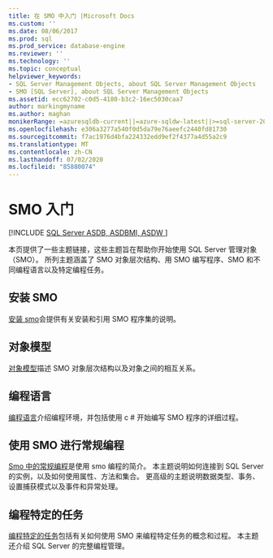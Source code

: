 ```yaml
---
title: 在 SMO 中入门 |Microsoft Docs
ms.custom: ''
ms.date: 08/06/2017
ms.prod: sql
ms.prod_service: database-engine
ms.reviewer: ''
ms.technology: ''
ms.topic: conceptual
helpviewer_keywords:
- SQL Server Management Objects, about SQL Server Management Objects
- SMO [SQL Server], about SQL Server Management Objects
ms.assetid: ecc62702-c0d5-4180-b3c2-16ec5030caa7
author: markingmyname
ms.author: maghan
monikerRange: =azuresqldb-current||=azure-sqldw-latest||>=sql-server-2016||=sqlallproducts-allversions||>=sql-server-linux-2017||=azuresqldb-mi-current
ms.openlocfilehash: e306a3277a540f0d5da79e76aeefc2440fd81730
ms.sourcegitcommit: f7ac1976d4bfa224332edd9ef2f4377a4d55a2c9
ms.translationtype: MT
ms.contentlocale: zh-CN
ms.lasthandoff: 07/02/2020
ms.locfileid: "85880074"
---
```

# <a name="getting-started-in-smo"></a>SMO 入门
[!INCLUDE [SQL Server ASDB, ASDBMI, ASDW ](../../includes/applies-to-version/sql-asdb-asdbmi-asdw.md)]

本页提供了一些主题链接，这些主题旨在帮助你开始使用 SQL Server 管理对象（SMO）。 所列主题涵盖了 SMO 对象层次结构、用 SMO 编写程序、SMO 和不同编程语言以及特定编程任务。  
 
## <a name="installing-smo"></a>安装 SMO
[安装 smo](installing-smo.md)会提供有关安装和引用 SMO 程序集的说明。

## <a name="object-model"></a>对象模型  
[对象模型](../../relational-databases/server-management-objects-smo/smo-object-model.md)描述 SMO 对象层次结构以及对象之间的相互关系。  
  
## <a name="programming-languages"></a>编程语言  
[编程语言](../../relational-databases/server-management-objects-smo/smo-programming-languages.md)介绍编程环境，并包括使用 c # 开始编写 SMO 程序的详细过程。  
  
## <a name="general-programming-in-smo"></a>使用 SMO 进行常规编程  
[Smo 中的常规编程](../../relational-databases/server-management-objects-smo/create-program/creating-smo-programs.md)是使用 smo 编程的简介。 本主题说明如何连接到 SQL Server 的实例，以及如何使用属性、方法和集合。 更高级的主题说明数据类型、事务、设置捕获模式以及事件和异常处理。  
  
## <a name="programming-specific-tasks"></a>编程特定的任务  
[编程特定的任务](../../relational-databases/server-management-objects-smo/tasks/programming-specific-tasks.md)包括有关如何使用 SMO 来编程特定任务的概念和过程。 本主题还介绍 SQL Server 的完整编程管理。  
  
  
